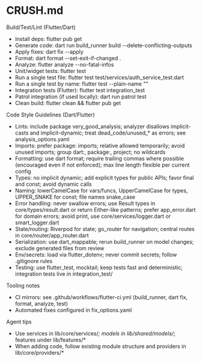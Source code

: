 # CRUSH.md

Build/Test/Lint (Flutter/Dart)
- Install deps: flutter pub get
- Generate code: dart run build_runner build --delete-conflicting-outputs
- Apply fixes: dart fix --apply
- Format: dart format --set-exit-if-changed .
- Analyze: flutter analyze --no-fatal-infos
- Unit/widget tests: flutter test
- Run a single test file: flutter test test/services/auth_service_test.dart
- Run a single test by name: flutter test --plain-name "<test name>"
- Integration tests (Flutter): flutter test integration_test
- Patrol integration (if used locally): dart run patrol test
- Clean build: flutter clean && flutter pub get

Code Style Guidelines (Dart/Flutter)
- Lints: include package very_good_analysis; analyzer disallows implicit-casts and implicit-dynamic; treat dead_code/unused_* as errors; see analysis_options.yaml
- Imports: prefer package: imports; relative allowed temporarily; avoid unused imports; group dart:, package:, project; no wildcards
- Formatting: use dart format; require trailing commas where possible (encouraged even if not enforced); max line length flexible per current config
- Types: no implicit dynamic; add explicit types for public APIs; favor final and const; avoid dynamic calls
- Naming: lowerCamelCase for vars/funcs, UpperCamelCase for types, UPPER_SNAKE for const; file names snake_case
- Error handling: never swallow errors; use Result types in core/types/result.dart or return Either-like patterns; prefer app_error.dart for domain errors; avoid print, use core/services/logger.dart or smart_logger.dart
- State/routing: Riverpod for state; go_router for navigation; central routes in core/router/app_router.dart
- Serialization: use dart_mappable; rerun build_runner on model changes; exclude generated files from review
- Env/secrets: load via flutter_dotenv; never commit secrets; follow .gitignore rules
- Testing: use flutter_test, mocktail; keep tests fast and deterministic; integration tests live in integration_test/

Tooling notes
- CI mirrors: see .github/workflows/flutter-ci.yml (build_runner, dart fix, format, analyze, test)
- Automated fixes configured in fix_options.yaml

Agent tips
- Use services in lib/core/services/*; models in lib/shared/models/*; features under lib/features/*
- When adding code, follow existing module structure and providers in lib/core/providers/*
